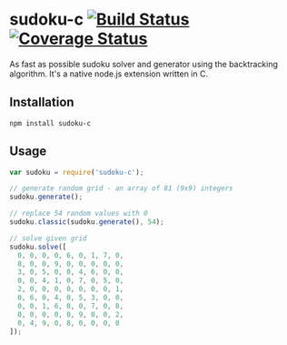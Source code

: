 # sudoku-c [![Build Status](https://travis-ci.org/honzabrecka/sudoku-c.svg?branch=master)](https://travis-ci.org/honzabrecka/sudoku-c) [![Coverage Status](https://img.shields.io/coveralls/honzabrecka/sudoku-c.svg)](https://coveralls.io/r/honzabrecka/sudoku-c?branch=master)

As fast as possible sudoku solver and generator using the backtracking algorithm. It's a native node.js extension written in C.

## Installation

	npm install sudoku-c

## Usage

```javascript
var sudoku = require('sudoku-c');

// generate random grid - an array of 81 (9x9) integers
sudoku.generate();

// replace 54 random values with 0
sudoku.classic(sudoku.generate(), 54);

// solve given grid
sudoku.solve([
  0, 0, 0, 0, 6, 0, 1, 7, 0,
  8, 0, 0, 9, 0, 0, 0, 0, 0,
  3, 0, 5, 0, 0, 4, 6, 0, 0,
  0, 0, 4, 1, 0, 7, 0, 5, 0,
  2, 0, 0, 0, 0, 0, 0, 0, 1,
  0, 6, 0, 4, 0, 5, 3, 0, 0,
  0, 0, 1, 6, 0, 0, 7, 0, 8,
  0, 0, 0, 0, 0, 9, 0, 0, 2,
  0, 4, 9, 0, 8, 0, 0, 0, 0
]);
```